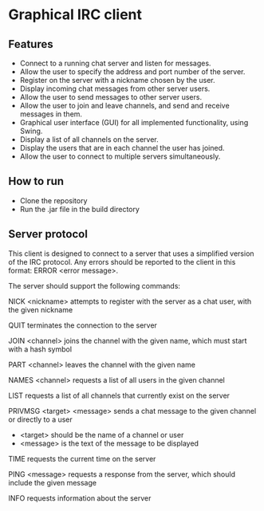 # Graphical IRC client 

## Features
- Connect to a running chat server and listen for messages.
- Allow the user to specify the address and port number of the server.
- Register on the server with a nickname chosen by the user.
- Display incoming chat messages from other server users.
- Allow the user to send messages to other server users.
- Allow the user to join and leave channels, and send and receive messages in them.
- Graphical user interface (GUI) for all implemented functionality, using Swing.
- Display a list of all channels on the server.
- Display the users that are in each channel the user has joined.
- Allow the user to connect to multiple servers simultaneously.

## How to run
- Clone the repository
- Run the .jar file in the build directory

## Server protocol
This client is designed to connect to a server that uses a simplified version of the IRC protocol. Any errors should be reported to the client in this format:
ERROR \<error message>.

The server should support the following commands: 

NICK \<nickname>
attempts to register with the server as a chat user, with the given nickname

QUIT
terminates the connection to the server

JOIN \<channel>
joins the channel with the given name, which must start with a hash symbol

PART \<channel>
leaves the channel with the given name

NAMES \<channel>
requests a list of all users in the given channel

LIST
requests a list of all channels that currently exist on the server

PRIVMSG \<target> \<message>
sends a chat message to the given channel or directly to a user
- \<target> should be the name of a channel or user
- \<message> is the text of the message to be displayed

TIME
requests the current time on the server

PING \<message>
requests a response from the server, which should include the given message

INFO
requests information about the server
